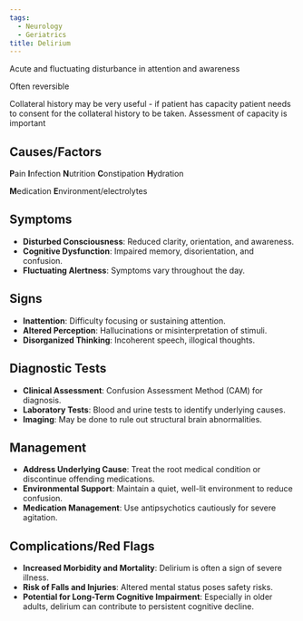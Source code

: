 ```yaml
---
tags:
  - Neurology
  - Geriatrics
title: Delirium
---
```


Acute and fluctuating disturbance in attention and awareness

Often reversible 

Collateral history may be very useful - if patient has capacity patient needs to consent for the collateral history to be taken.
Assessment of capacity is important 

## Causes/Factors

**P**ain
**I**nfection
**N**utrition
**C**onstipation
**H**ydration

**M**edication
**E**nvironment/electrolytes

## Symptoms
- **Disturbed Consciousness**: Reduced clarity, orientation, and awareness.
- **Cognitive Dysfunction**: Impaired memory, disorientation, and confusion.
- **Fluctuating Alertness**: Symptoms vary throughout the day.

## Signs
- **Inattention**: Difficulty focusing or sustaining attention.
- **Altered Perception**: Hallucinations or misinterpretation of stimuli.
- **Disorganized Thinking**: Incoherent speech, illogical thoughts.

## Diagnostic Tests
- **Clinical Assessment**: Confusion Assessment Method (CAM) for diagnosis.
- **Laboratory Tests**: Blood and urine tests to identify underlying causes.
- **Imaging**: May be done to rule out structural brain abnormalities.

## Management
- **Address Underlying Cause**: Treat the root medical condition or discontinue offending medications.
- **Environmental Support**: Maintain a quiet, well-lit environment to reduce confusion.
- **Medication Management**: Use antipsychotics cautiously for severe agitation.

## Complications/Red Flags
- **Increased Morbidity and Mortality**: Delirium is often a sign of severe illness.
- **Risk of Falls and Injuries**: Altered mental status poses safety risks.
- **Potential for Long-Term Cognitive Impairment**: Especially in older adults, delirium can contribute to persistent cognitive decline.